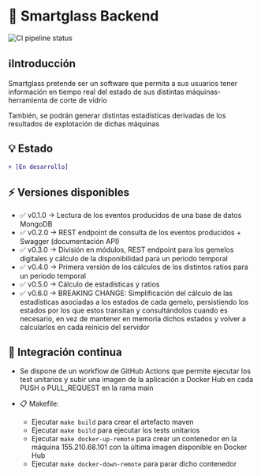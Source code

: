 # 🤖 Smartglass Backend
![CI pipeline status](https://github.com/adrianliz/smartglass_backend/actions/workflows/ci.yml/badge.svg)

## ℹ️Introducción

Smartglass pretende ser un software que permita a sus usuarios tener información en tiempo real del estado de sus
distintas máquinas-herramienta de corte de vidrio

También, se podrán generar distintas estadísticas derivadas de los resultados de explotación de dichas máquinas

## 💡 Estado

```diff
+ [En desarrollo]
```

## ⚡ Versiones disponibles

- :white_check_mark: v0.1.0 → Lectura de los eventos producidos de una base de datos MongoDB
- :white_check_mark: v0.2.0 → REST endpoint de consulta de los eventos producidos + Swagger (documentación API)
- :white_check_mark: v0.3.0 → División en módulos, REST endpoint para los gemelos digitales y cálculo de la
  disponibilidad para un periodo temporal
- :white_check_mark: v0.4.0 → Primera versión de los cálculos de los distintos ratios para un periodo temporal
- :white_check_mark: v0.5.0 → Cálculo de estadísticas y ratios
- :white_check_mark: v0.6.0 → BREAKING CHANGE: Simplificación del cálculo de las estadísticas asociadas a los estados
  de cada gemelo, persistiendo los estados por los que estos transitan y consultándolos cuando es necesario, en vez de
  mantener en memoria dichos estados y volver a calcularlos en cada reinicio del servidor

## 🏁 Integración continua

- Se dispone de un workflow de GitHub Actions que permite ejecutar los test unitarios y subir una imagen de la aplicación
  a Docker Hub en cada PUSH o PULL_REQUEST en la rama main

- 📋 Makefile:
  - Ejecutar `make build` para crear el artefacto maven
  - Ejecutar `make build` para ejecutar los tests unitarios
  - Ejecutar `make docker-up-remote` para crear un contenedor en la máquina 155.210.68.101 con la última imagen disponible
    en Docker Hub
  - Ejecutar `make docker-down-remote` para parar dicho contenedor 
  